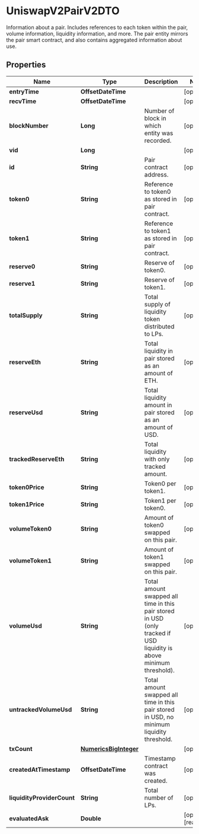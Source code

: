 

# UniswapV2PairV2DTO

Information about a pair. Includes references to each token within the pair, volume information, liquidity information, and more. The pair entity mirrors the pair smart contract, and also contains aggregated information about use.

## Properties

Name | Type | Description | Notes
------------ | ------------- | ------------- | -------------
**entryTime** | **OffsetDateTime** |  |  [optional]
**recvTime** | **OffsetDateTime** |  |  [optional]
**blockNumber** | **Long** | Number of block in which entity was recorded. |  [optional]
**vid** | **Long** |  |  [optional]
**id** | **String** | Pair contract address. |  [optional]
**token0** | **String** | Reference to token0 as stored in pair contract. |  [optional]
**token1** | **String** | Reference to token1 as stored in pair contract. |  [optional]
**reserve0** | **String** | Reserve of token0. |  [optional]
**reserve1** | **String** | Reserve of token1. |  [optional]
**totalSupply** | **String** | Total supply of liquidity token distributed to LPs. |  [optional]
**reserveEth** | **String** | Total liquidity in pair stored as an amount of ETH. |  [optional]
**reserveUsd** | **String** | Total liquidity amount in pair stored as an amount of USD. |  [optional]
**trackedReserveEth** | **String** | Total liquidity with only tracked amount. |  [optional]
**token0Price** | **String** | Token0 per token1. |  [optional]
**token1Price** | **String** | Token1 per token0. |  [optional]
**volumeToken0** | **String** | Amount of token0 swapped on this pair. |  [optional]
**volumeToken1** | **String** | Amount of token1 swapped on this pair. |  [optional]
**volumeUsd** | **String** | Total amount swapped all time in this pair stored in USD (only tracked if USD liquidity is above minimum threshold). |  [optional]
**untrackedVolumeUsd** | **String** | Total amount swapped all time in this pair stored in USD, no minimum liquidity threshold. |  [optional]
**txCount** | [**NumericsBigInteger**](NumericsBigInteger.md) |  |  [optional]
**createdAtTimestamp** | **OffsetDateTime** | Timestamp contract was created. |  [optional]
**liquidityProviderCount** | **String** | Total number of LPs. |  [optional]
**evaluatedAsk** | **Double** |  |  [optional] [readonly]



